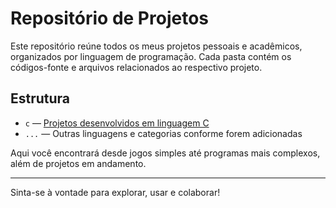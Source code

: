 # Repositório de Projetos

Este repositório reúne todos os meus projetos pessoais e acadêmicos, organizados por linguagem de programação. Cada pasta contém os códigos-fonte e arquivos relacionados ao respectivo projeto.

## Estrutura

- `c` — [Projetos desenvolvidos em linguagem C](https://github.com/leomzto/projetos/tree/main/c)
- `...` — Outras linguagens e categorias conforme forem adicionadas

Aqui você encontrará desde jogos simples até programas mais complexos, além de projetos em andamento.

---

Sinta-se à vontade para explorar, usar e colaborar!
